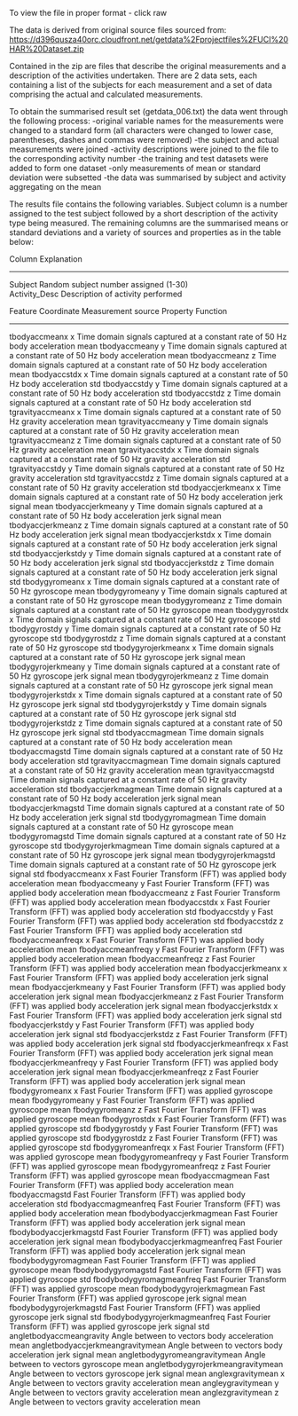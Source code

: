 To view the file in proper format - click raw

The data is derived from original source files sourced from:
https://d396qusza40orc.cloudfront.net/getdata%2Fprojectfiles%2FUCI%20HAR%20Dataset.zip

Contained in the zip are files that describe the original measurements and a description of the activities undertaken.
There are 2 data sets, each containing a list of the subjects for each measurement and a set of data comprising the 
actual and calculated measurements.

To obtain the summarised result set (getdata_006.txt) the data went through the following process:
	-original variable names for the measurements were changed to a standard form
	(all characters were changed to lower case, parentheses, dashes and commas were removed)
	-the subject and actual measurements were joined
	-activity descriptions were joined to the file to the corresponding activity number
	-the training and test datasets were added to form one dataset
	-only measurements of mean or standard deviation were subsetted
	-the data was summarised by subject and activity aggregating on the mean

The results file contains the following variables. Subject column is a number assigned to the test subject followed by a short description of the activity
type being measured. The remaining columns are the summarised means or standard deviations and a variety of sources and properties as in the table below:


Column				Explanation
------				----------	
Subject				Random subject number assigned (1-30)				
Activity_Desc			Description of activity performed
				
Feature				Coordinate	Measurement source						Property				Function
-------				----------	------------------						--------				--------
tbodyaccmeanx			x		Time domain signals captured at a constant rate of 50 Hz	body acceleration			mean
tbodyaccmeany			y		Time domain signals captured at a constant rate of 50 Hz	body acceleration			mean
tbodyaccmeanz			z		Time domain signals captured at a constant rate of 50 Hz	body acceleration			mean
tbodyaccstdx			x		Time domain signals captured at a constant rate of 50 Hz	body acceleration			std
tbodyaccstdy			y		Time domain signals captured at a constant rate of 50 Hz	body acceleration			std
tbodyaccstdz			z		Time domain signals captured at a constant rate of 50 Hz	body acceleration			std
tgravityaccmeanx		x		Time domain signals captured at a constant rate of 50 Hz	gravity acceleration			mean
tgravityaccmeany		y		Time domain signals captured at a constant rate of 50 Hz	gravity acceleration			mean
tgravityaccmeanz		z		Time domain signals captured at a constant rate of 50 Hz	gravity acceleration			mean
tgravityaccstdx			x		Time domain signals captured at a constant rate of 50 Hz	gravity acceleration			std
tgravityaccstdy			y		Time domain signals captured at a constant rate of 50 Hz	gravity acceleration			std
tgravityaccstdz			z		Time domain signals captured at a constant rate of 50 Hz	gravity acceleration			std
tbodyaccjerkmeanx		x		Time domain signals captured at a constant rate of 50 Hz	body acceleration	jerk signal	mean
tbodyaccjerkmeany		y		Time domain signals captured at a constant rate of 50 Hz	body acceleration	jerk signal	mean
tbodyaccjerkmeanz		z		Time domain signals captured at a constant rate of 50 Hz	body acceleration	jerk signal	mean
tbodyaccjerkstdx		x		Time domain signals captured at a constant rate of 50 Hz	body acceleration	jerk signal	std
tbodyaccjerkstdy		y		Time domain signals captured at a constant rate of 50 Hz	body acceleration	jerk signal	std
tbodyaccjerkstdz		z		Time domain signals captured at a constant rate of 50 Hz	body acceleration	jerk signal	std
tbodygyromeanx			x		Time domain signals captured at a constant rate of 50 Hz	gyroscope				mean
tbodygyromeany			y		Time domain signals captured at a constant rate of 50 Hz	gyroscope				mean
tbodygyromeanz			z		Time domain signals captured at a constant rate of 50 Hz	gyroscope				mean
tbodygyrostdx			x		Time domain signals captured at a constant rate of 50 Hz	gyroscope				std
tbodygyrostdy			y		Time domain signals captured at a constant rate of 50 Hz	gyroscope				std
tbodygyrostdz			z		Time domain signals captured at a constant rate of 50 Hz	gyroscope				std
tbodygyrojerkmeanx		x		Time domain signals captured at a constant rate of 50 Hz	gyroscope	jerk signal		mean
tbodygyrojerkmeany		y		Time domain signals captured at a constant rate of 50 Hz	gyroscope	jerk signal		mean
tbodygyrojerkmeanz		z		Time domain signals captured at a constant rate of 50 Hz	gyroscope	jerk signal		mean
tbodygyrojerkstdx		x		Time domain signals captured at a constant rate of 50 Hz	gyroscope	jerk signal		std
tbodygyrojerkstdy		y		Time domain signals captured at a constant rate of 50 Hz	gyroscope	jerk signal		std
tbodygyrojerkstdz		z		Time domain signals captured at a constant rate of 50 Hz	gyroscope	jerk signal		std
tbodyaccmagmean					Time domain signals captured at a constant rate of 50 Hz	body acceleration			mean
tbodyaccmagstd					Time domain signals captured at a constant rate of 50 Hz	body acceleration			std
tgravityaccmagmean				Time domain signals captured at a constant rate of 50 Hz	gravity acceleration			mean
tgravityaccmagstd				Time domain signals captured at a constant rate of 50 Hz	gravity acceleration			std
tbodyaccjerkmagmean				Time domain signals captured at a constant rate of 50 Hz	body acceleration	jerk signal	mean
tbodyaccjerkmagstd				Time domain signals captured at a constant rate of 50 Hz	body acceleration	jerk signal	std
tbodygyromagmean				Time domain signals captured at a constant rate of 50 Hz	gyroscope				mean
tbodygyromagstd					Time domain signals captured at a constant rate of 50 Hz	gyroscope				std
tbodygyrojerkmagmean				Time domain signals captured at a constant rate of 50 Hz	gyroscope	jerk signal		mean
tbodygyrojerkmagstd				Time domain signals captured at a constant rate of 50 Hz	gyroscope	jerk signal		std
fbodyaccmeanx			x		Fast Fourier Transform (FFT) was applied			body acceleration			mean
fbodyaccmeany			y		Fast Fourier Transform (FFT) was applied			body acceleration			mean
fbodyaccmeanz			z		Fast Fourier Transform (FFT) was applied			body acceleration			mean
fbodyaccstdx			x		Fast Fourier Transform (FFT) was applied			body acceleration			std
fbodyaccstdy			y		Fast Fourier Transform (FFT) was applied			body acceleration			std
fbodyaccstdz			z		Fast Fourier Transform (FFT) was applied			body acceleration			std
fbodyaccmeanfreqx		x		Fast Fourier Transform (FFT) was applied			body acceleration			mean
fbodyaccmeanfreqy		y		Fast Fourier Transform (FFT) was applied			body acceleration			mean
fbodyaccmeanfreqz		z		Fast Fourier Transform (FFT) was applied			body acceleration			mean
fbodyaccjerkmeanx		x		Fast Fourier Transform (FFT) was applied			body acceleration	jerk signal	mean
fbodyaccjerkmeany		y		Fast Fourier Transform (FFT) was applied			body acceleration	jerk signal	mean
fbodyaccjerkmeanz		z		Fast Fourier Transform (FFT) was applied			body acceleration	jerk signal	mean
fbodyaccjerkstdx		x		Fast Fourier Transform (FFT) was applied			body acceleration	jerk signal	std
fbodyaccjerkstdy		y		Fast Fourier Transform (FFT) was applied			body acceleration	jerk signal	std
fbodyaccjerkstdz		z		Fast Fourier Transform (FFT) was applied			body acceleration	jerk signal	std
fbodyaccjerkmeanfreqx		x		Fast Fourier Transform (FFT) was applied			body acceleration	jerk signal	mean
fbodyaccjerkmeanfreqy		y		Fast Fourier Transform (FFT) was applied			body acceleration	jerk signal	mean
fbodyaccjerkmeanfreqz		z		Fast Fourier Transform (FFT) was applied			body acceleration	jerk signal	mean
fbodygyromeanx			x		Fast Fourier Transform (FFT) was applied			gyroscope				mean
fbodygyromeany			y		Fast Fourier Transform (FFT) was applied			gyroscope				mean
fbodygyromeanz			z		Fast Fourier Transform (FFT) was applied			gyroscope				mean
fbodygyrostdx			x		Fast Fourier Transform (FFT) was applied			gyroscope				std
fbodygyrostdy			y		Fast Fourier Transform (FFT) was applied			gyroscope				std
fbodygyrostdz			z		Fast Fourier Transform (FFT) was applied			gyroscope				std
fbodygyromeanfreqx		x		Fast Fourier Transform (FFT) was applied			gyroscope				mean
fbodygyromeanfreqy		y		Fast Fourier Transform (FFT) was applied			gyroscope				mean
fbodygyromeanfreqz		z		Fast Fourier Transform (FFT) was applied			gyroscope				mean
fbodyaccmagmean					Fast Fourier Transform (FFT) was applied			body acceleration			mean
fbodyaccmagstd					Fast Fourier Transform (FFT) was applied			body acceleration			std
fbodyaccmagmeanfreq				Fast Fourier Transform (FFT) was applied			body acceleration			mean
fbodybodyaccjerkmagmean				Fast Fourier Transform (FFT) was applied			body acceleration	jerk signal	mean
fbodybodyaccjerkmagstd				Fast Fourier Transform (FFT) was applied			body acceleration	jerk signal	mean
fbodybodyaccjerkmagmeanfreq			Fast Fourier Transform (FFT) was applied			body acceleration	jerk signal	mean
fbodybodygyromagmean				Fast Fourier Transform (FFT) was applied			gyroscope				mean
fbodybodygyromagstd				Fast Fourier Transform (FFT) was applied			gyroscope				std
fbodybodygyromagmeanfreq			Fast Fourier Transform (FFT) was applied			gyroscope				mean
fbodybodygyrojerkmagmean			Fast Fourier Transform (FFT) was applied			gyroscope	jerk signal		mean
fbodybodygyrojerkmagstd				Fast Fourier Transform (FFT) was applied			gyroscope	jerk signal		std
fbodybodygyrojerkmagmeanfreq			Fast Fourier Transform (FFT) was applied			gyroscope	jerk signal		std
angletbodyaccmeangravity			Angle between to vectors					body acceleration			mean
angletbodyaccjerkmeangravitymean		Angle between to vectors					body acceleration	jerk signal	mean
angletbodygyromeangravitymean			Angle between to vectors					gyroscope				mean
angletbodygyrojerkmeangravitymean		Angle between to vectors					gyroscope	jerk signal		mean
anglexgravitymean		x		Angle between to vectors					gravity acceleration			mean
angleygravitymean		y		Angle between to vectors					gravity acceleration			mean
anglezgravitymean		z		Angle between to vectors					gravity acceleration			mean
